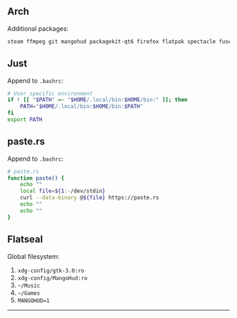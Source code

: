 ## Arch
Additional packages:
```bash
steam ffmpeg git mangohud packagekit-qt6 firefox flatpak spectacle fuse2
```

## Just
Append to `.bashrc`:
```bash
# User specific environment
if ! [[ "$PATH" =~ "$HOME/.local/bin:$HOME/bin:" ]]; then
    PATH="$HOME/.local/bin:$HOME/bin:$PATH"
fi
export PATH
```

## paste.rs
Append to `.bashrc`:
```bash
# paste.rs
function paste() {
    echo ""
    local file=${1:-/dev/stdin}
    curl --data-binary @${file} https://paste.rs
    echo ""
    echo ""
}
```

## Flatseal
Global filesystem:
 1. `xdg-config/gtk-3.0:ro`
 2. `xdg-config/MangoHud:ro`
 3. `~/Music`
 4. `~/Games`
 5. `MANGOHUD=1`
---
